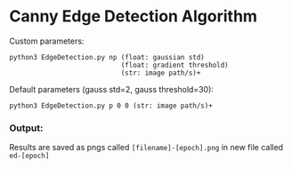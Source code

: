 # Canny Edge Detection Algorithm


Custom parameters:
```
python3 EdgeDetection.py np (float: gaussian std) 
                            (float: gradient threshold) 
                            (str: image path/s)+
```

Default parameters (gauss std=2, gauss threshold=30):

```
python3 EdgeDetection.py p 0 0 (str: image path/s)+
```

### Output:

Results are saved as pngs called ```[filename]-[epoch].png``` in new file called ```ed-[epoch]```
